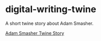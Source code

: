 # digital-writing-twine
 
A short twine story about Adam Smasher.
 
[Adam Smasher Twine Story](https://adam-smasher-abczyz666.netlify.app/)
